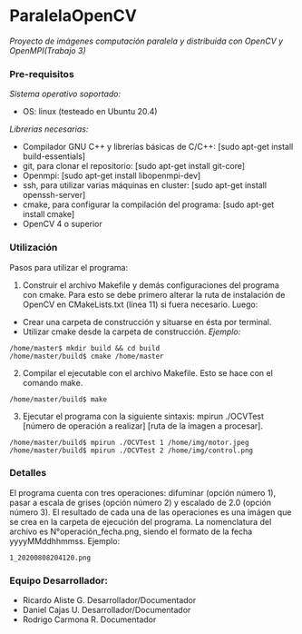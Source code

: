 # ParalelaOpenCV

_Proyecto de imágenes computación paralela y distribuida con OpenCV y OpenMPI(Trabajo 3)_

### Pre-requisitos

_Sistema operativo soportado:_

* OS: linux (testeado en Ubuntu 20.4)

_Librerias necesarias:_
* Compilador GNU C++ y librerías básicas de C/C++: [sudo apt-get install build-essentials]
* git, para clonar el repositorio: [sudo apt-get install git-core]
* Openmpi: [sudo apt-get install libopenmpi-dev]
* ssh, para utilizar varias máquinas en cluster: [sudo apt-get install openssh-server]
* cmake, para configurar la compilación del programa: [sudo apt-get install cmake]
* OpenCV 4 o superior

### Utilización
Pasos para utilizar el programa:

1) Construir el archivo Makefile y demás configuraciones del programa con cmake. Para esto se debe primero alterar la ruta de instalación de OpenCV en CMakeLists.txt (línea 11) si fuera necesario. Luego:
- Crear una carpeta de construcción y situarse en ésta por terminal.
- Utilizar cmake desde la carpeta de construcción.
_Ejemplo:_

```
/home/master$ mkdir build && cd build
/home/master/build$ cmake /home/master
```

2) Compilar el ejecutable con el archivo Makefile. Esto se hace con el comando make.

```
/home/master/build$ make
```

3) Ejecutar el programa con la siguiente sintaxis: mpirun ./OCVTest [número de operación a realizar] [ruta de la imagen a procesar].

```
/home/master/build$ mpirun ./OCVTest 1 /home/img/motor.jpeg
/home/master/build$ mpirun ./OCVTest 2 /home/img/control.png
```
### Detalles

El programa cuenta con tres operaciones: difuminar (opción número 1), pasar a escala de grises (opción número 2) y escalado de 2.0 (opción número 3). El resultado de cada una de las operaciones es una imágen que se crea en la carpeta de ejecución del programa. La nomenclatura del archivo es N°operación_fecha.png, siendo el formato de la fecha yyyyMMddhhmmss. Ejemplo:

```
1_20200808204120.png
```
### Equipo Desarrollador:
* Ricardo Aliste G. Desarrollador/Documentador
* Daniel Cajas U. Desarrollador/Documentador
* Rodrigo Carmona R. Documentador
